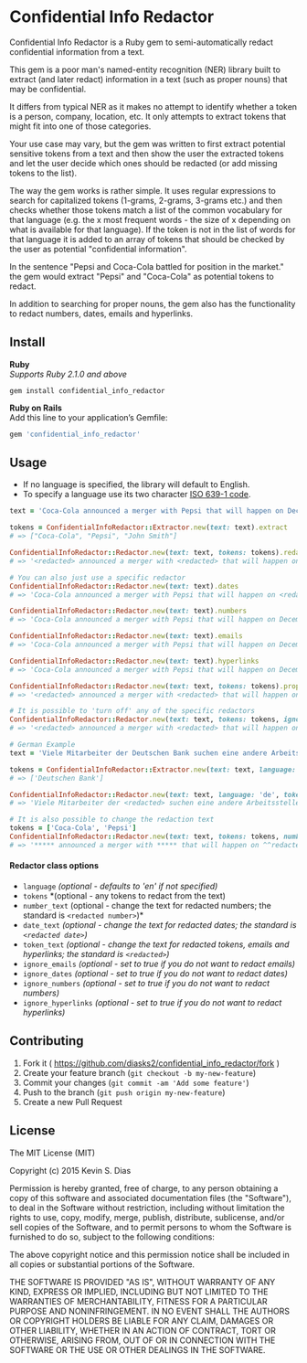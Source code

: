 # Confidential Info Redactor

Confidential Info Redactor is a Ruby gem to semi-automatically redact confidential information from a text.

This gem is a poor man's named-entity recognition (NER) library built to extract (and later redact) information in a text (such as proper nouns) that may be confidential. 

It differs from typical NER as it makes no attempt to identify whether a token is a person, company, location, etc. It only attempts to extract tokens that might fit into one of those categories.

Your use case may vary, but the gem was written to first extract potential sensitive tokens from a text and then show the user the extracted tokens and let the user decide which ones should be redacted (or add missing tokens to the list).

The way the gem works is rather simple. It uses regular expressions to search for capitalized tokens (1-grams, 2-grams, 3-grams etc.) and then checks whether those tokens match a list of the common vocabulary for that language (e.g. the x most frequent words - the size of x depending on what is available for that language). If the token is not in the list of words for that language it is added to an array of tokens that should be checked by the user as potential "confidential information".

In the sentence "Pepsi and Coca-Cola battled for position in the market." the gem would extract "Pepsi" and "Coca-Cola" as potential tokens to redact.

In addition to searching for proper nouns, the gem also has the functionality to redact numbers, dates, emails and hyperlinks.

## Install  

**Ruby**  
*Supports Ruby 2.1.0 and above*
```
gem install confidential_info_redactor
```

**Ruby on Rails**  
Add this line to your application’s Gemfile:
```ruby
gem 'confidential_info_redactor'
```

## Usage

* If no language is specified, the library will default to English.   
* To specify a language use its two character [ISO 639-1 code](https://www.tm-town.com/languages).  

```ruby
text = 'Coca-Cola announced a merger with Pepsi that will happen on December 15th, 2020 for $200,000,000,000. Please contact John Smith at j.smith@example.com or visit http://www.super-fake-merger.com.'

tokens = ConfidentialInfoRedactor::Extractor.new(text: text).extract
# => ["Coca-Cola", "Pepsi", "John Smith"]

ConfidentialInfoRedactor::Redactor.new(text: text, tokens: tokens).redact
# => '<redacted> announced a merger with <redacted> that will happen on <redacted date> for <redacted number>. Please contact <redacted> at <redacted> or visit <redacted>.'

# You can also just use a specific redactor
ConfidentialInfoRedactor::Redactor.new(text: text).dates
# => 'Coca-Cola announced a merger with Pepsi that will happen on <redacted date> for $200,000,000,000. Please contact John Smith at j.smith@example.com or visit http://www.super-fake-merger.com.'

ConfidentialInfoRedactor::Redactor.new(text: text).numbers
# => 'Coca-Cola announced a merger with Pepsi that will happen on December 15th, 2020 for <redacted number>. Please contact John Smith at j.smith@example.com or visit http://www.super-fake-merger.com.'

ConfidentialInfoRedactor::Redactor.new(text: text).emails
# => 'Coca-Cola announced a merger with Pepsi that will happen on December 15th, 2020 for $200,000,000,000. Please contact John Smith at <redacted> or visit http://www.super-fake-merger.com.'

ConfidentialInfoRedactor::Redactor.new(text: text).hyperlinks
# => 'Coca-Cola announced a merger with Pepsi that will happen on December 15th, 2020 for $200,000,000,000. Please contact John Smith at j.smith@example.com or visit <redacted>.'

ConfidentialInfoRedactor::Redactor.new(text: text, tokens: tokens).proper_nouns
# => '<redacted> announced a merger with <redacted> that will happen on December 15th, 2020 for $200,000,000,000. Please contact <redacted> at j.smith@example.com or visit http://www.super-fake-merger.com.'

# It is possible to 'turn off' any of the specific redactors
ConfidentialInfoRedactor::Redactor.new(text: text, tokens: tokens, ignore_numbers: true).redact
# => '<redacted> announced a merger with <redacted> that will happen on <redacted date> for $200,000,000,000. Please contact <redacted> at <redacted> or visit <redacted>.'

# German Example
text = 'Viele Mitarbeiter der Deutschen Bank suchen eine andere Arbeitsstelle.'

tokens = ConfidentialInfoRedactor::Extractor.new(text: text, language: 'de').extract
# => ['Deutschen Bank']

ConfidentialInfoRedactor::Redactor.new(text: text, language: 'de', tokens: tokens).redact
# => 'Viele Mitarbeiter der <redacted> suchen eine andere Arbeitsstelle.'

# It is also possible to change the redaction text
tokens = ['Coca-Cola', 'Pepsi']
ConfidentialInfoRedactor::Redactor.new(text: text, tokens: tokens, number_text: '**redacted number**', date_text: '^^redacted date^^', token_text: '*****').redact
# => '***** announced a merger with ***** that will happen on ^^redacted date^^ for **redacted number**.'
```

#### Redactor class options
* `language` *(optional - defaults to 'en' if not specified)*
* `tokens` *(optional - any tokens to redact from the text)
* `number_text` (optional - change the text for redacted numbers; the standard is `<redacted number>`)*
* `date_text` *(optional - change the text for redacted dates; the standard is `<redacted date>`)*
* `token_text` *(optional - change the text for redacted tokens, emails and hyperlinks; the standard is `<redacted>`)*
* `ignore_emails` *(optional - set to true if you do not want to redact emails)*
* `ignore_dates` *(optional - set to true if you do not want to redact dates)*
* `ignore_numbers` *(optional - set to true if you do not want to redact numbers)*
* `ignore_hyperlinks` *(optional - set to true if you do not want to redact hyperlinks)*

## Contributing

1. Fork it ( https://github.com/diasks2/confidential_info_redactor/fork )
2. Create your feature branch (`git checkout -b my-new-feature`)
3. Commit your changes (`git commit -am 'Add some feature'`)
4. Push to the branch (`git push origin my-new-feature`)
5. Create a new Pull Request

## License

The MIT License (MIT)

Copyright (c) 2015 Kevin S. Dias

Permission is hereby granted, free of charge, to any person obtaining a copy
of this software and associated documentation files (the "Software"), to deal
in the Software without restriction, including without limitation the rights
to use, copy, modify, merge, publish, distribute, sublicense, and/or sell
copies of the Software, and to permit persons to whom the Software is
furnished to do so, subject to the following conditions:

The above copyright notice and this permission notice shall be included in
all copies or substantial portions of the Software.

THE SOFTWARE IS PROVIDED "AS IS", WITHOUT WARRANTY OF ANY KIND, EXPRESS OR
IMPLIED, INCLUDING BUT NOT LIMITED TO THE WARRANTIES OF MERCHANTABILITY,
FITNESS FOR A PARTICULAR PURPOSE AND NONINFRINGEMENT. IN NO EVENT SHALL THE
AUTHORS OR COPYRIGHT HOLDERS BE LIABLE FOR ANY CLAIM, DAMAGES OR OTHER
LIABILITY, WHETHER IN AN ACTION OF CONTRACT, TORT OR OTHERWISE, ARISING FROM,
OUT OF OR IN CONNECTION WITH THE SOFTWARE OR THE USE OR OTHER DEALINGS IN
THE SOFTWARE.